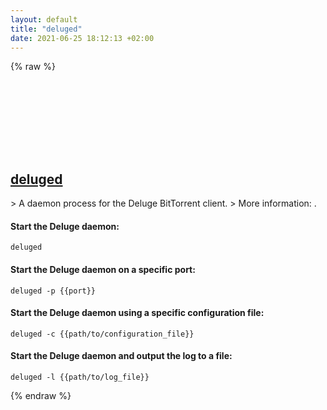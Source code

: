 ```yaml
---
layout: default
title: "deluged"
date: 2021-06-25 18:12:13 +02:00
---
```

{% raw %}
<h2 id="deluged">
  <a href="/en/common/deluged.html">deluged</a> <a href="#deluged"><svg class="icon">
    <use href="/assets/images/unicode_sprite.svg#link" />
  </svg></a>
</h2>
> A daemon process for the Deluge BitTorrent client.
> More information: <https://deluge-torrent.org>.

#### Start the Deluge daemon:
```shell
deluged
```
#### Start the Deluge daemon on a specific port:
```shell
deluged -p {{port}}
```
#### Start the Deluge daemon using a specific configuration file:
```shell
deluged -c {{path/to/configuration_file}}
```
#### Start the Deluge daemon and output the log to a file:
```shell
deluged -l {{path/to/log_file}}
```
{% endraw %}